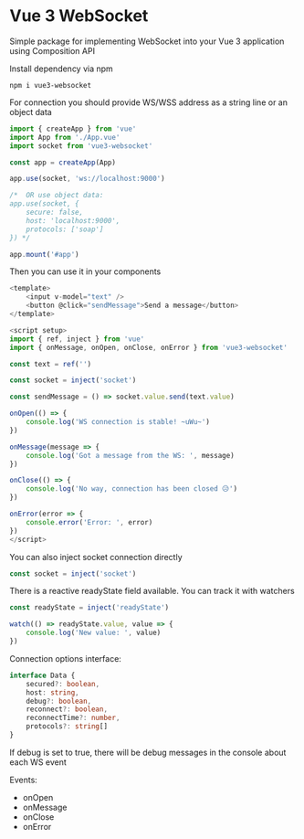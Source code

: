 # Vue 3 WebSocket
Simple package for implementing WebSocket into your Vue 3 application using Composition API

Install dependency via npm
```
npm i vue3-websocket
```

For connection you should provide WS/WSS address as a string line or an object data
```js
import { createApp } from 'vue'
import App from './App.vue'
import socket from 'vue3-websocket'

const app = createApp(App)

app.use(socket, 'ws://localhost:9000')

/*  OR use object data: 
app.use(socket, {
    secure: false,
    host: 'localhost:9000',
    protocols: ['soap']
}) */

app.mount('#app')
```
Then you can use it in your components
```js
<template>
    <input v-model="text" />
    <button @click="sendMessage">Send a message</button>
</template>

<script setup>
import { ref, inject } from 'vue'
import { onMessage, onOpen, onClose, onError } from 'vue3-websocket'

const text = ref('')

const socket = inject('socket')

const sendMessage = () => socket.value.send(text.value)

onOpen(() => {
    console.log('WS connection is stable! ~uWu~')
})

onMessage(message => {
    console.log('Got a message from the WS: ', message)
})

onClose(() => {
    console.log('No way, connection has been closed 😥')
})

onError(error => {
    console.error('Error: ', error)
})
</script>
```

You can also inject socket connection directly
```js
const socket = inject('socket')
```

There is a reactive readyState field available.
You can track it with watchers
```js
const readyState = inject('readyState')

watch(() => readyState.value, value => {
    console.log('New value: ', value)
})
```

Connection options interface:
```ts
interface Data {
    secured?: boolean,
    host: string,
    debug?: boolean,
    reconnect?: boolean,
    reconnectTime?: number,
    protocols?: string[]
}
```

If debug is set to true, there will be debug messages in the console about each WS event

Events:
+ onOpen
+ onMessage
+ onClose
+ onError

